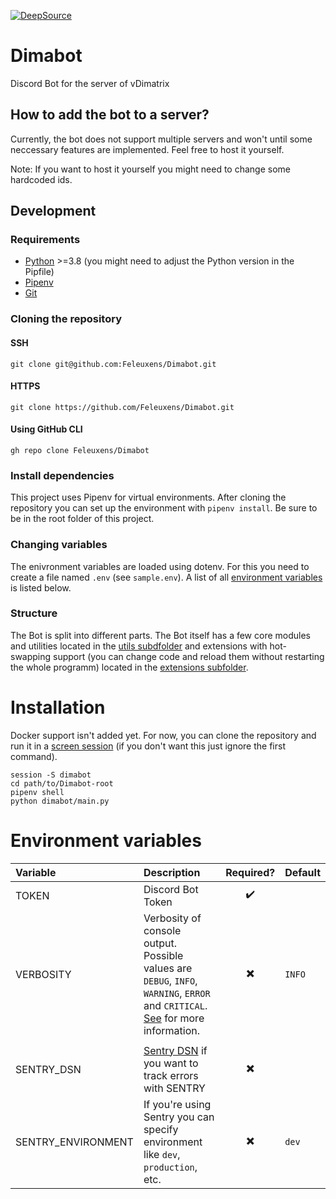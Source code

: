 [![DeepSource](https://deepsource.io/gh/Feleuxens/Dimabot.svg/?label=active+issues)](https://deepsource.io/gh/Feleuxens/Dimabot/?ref=repository-badge)
# Dimabot
Discord Bot for the server of vDimatrix

## How to add the bot to a server?
Currently, the bot does not support multiple servers and won't until some neccessary 
features are implemented. Feel free to host it yourself.

Note: If you want to host it yourself you might need to change some hardcoded ids.


## Development
### Requirements

- [Python](https://www.python.org/) >=3.8 (you might need to adjust the Python version in the Pipfile)
- [Pipenv](https://pypi.org/project/pipenv/)
- [Git](https://git-scm.com/)

### Cloning the repository

#### SSH
```
git clone git@github.com:Feleuxens/Dimabot.git
```
#### HTTPS
```
git clone https://github.com/Feleuxens/Dimabot.git
```
#### Using GitHub CLI
```
gh repo clone Feleuxens/Dimabot
```

### Install dependencies
This project uses Pipenv for virtual environments. After cloning the repository 
you can set up the environment with `pipenv install`. Be sure to be in the root folder
of this project.

### Changing variables
The enivronment variables are loaded using dotenv. For this you need to create a file
named `.env` (see `sample.env`). A list of all [environment variables](#environment-variables)
is listed below.

### Structure
The Bot is split into different parts. The Bot itself has a few core modules and 
utilities located in the [utils subdfolder](dimabot/utils) and extensions with 
hot-swapping support (you can change code and reload them without restarting the
whole programm) located in the [extensions subfolder](dimabot/extensions).

# Installation
Docker support isn't added yet. For now, you can clone the repository and run it in 
a [screen session](https://linuxize.com/post/how-to-use-linux-screen/) (if you don't
want this just ignore the first command).
```shell
session -S dimabot
cd path/to/Dimabot-root
pipenv shell
python dimabot/main.py
```

# Environment variables
| Variable | Description | Required? | Default |
| :--- | :--- | :---: | :--- |
| TOKEN | Discord Bot Token | :heavy_check_mark: |
| VERBOSITY | Verbosity of console output. Possible values are `DEBUG`, `INFO`, `WARNING`, `ERROR` and `CRITICAL`. [See](https://discordpy.readthedocs.io/en/latest/logging.html) for more information. | :heavy_multiplication_x: | `INFO` |
| | | | |
| SENTRY_DSN | [Sentry DSN](https://docs.sentry.io/product/sentry-basics/dsn-explainer/) if you want to track errors with SENTRY | :heavy_multiplication_x: | |
| SENTRY_ENVIRONMENT | If you're using Sentry you can specify environment like `dev`, `production`, etc. | :heavy_multiplication_x: | `dev` |
